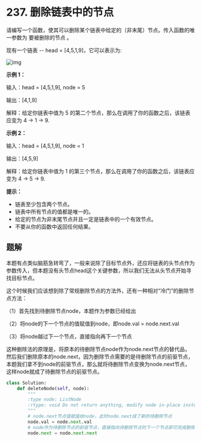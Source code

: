 # 237. 删除链表中的节点

请编写一个函数，使其可以删除某个链表中给定的（非末尾）节点。传入函数的唯一参数为 要被删除的节点 。

 

现有一个链表 -- head = [4,5,1,9]，它可以表示为:

![img](https://assets.leetcode-cn.com/aliyun-lc-upload/uploads/2019/01/19/237_example.png)

**示例 1：**

输入：head = [4,5,1,9], node = 5

输出：[4,1,9]

解释：给定你链表中值为 5 的第二个节点，那么在调用了你的函数之后，该链表应变为 4 -> 1 -> 9.

**示例 2：**

输入：head = [4,5,1,9], node = 1

输出：[4,5,9]

解释：给定你链表中值为 1 的第三个节点，那么在调用了你的函数之后，该链表应变为 4 -> 5 -> 9.

**提示：**

- 链表至少包含两个节点。
- 链表中所有节点的值都是唯一的。
- 给定的节点为非末尾节点并且一定是链表中的一个有效节点。
- 不要从你的函数中返回任何结果。

## 题解

本题有点类似脑筋急转弯了，一般来说除了目标节点外，还应将链表的头节点作为参数传入，但本题没有头节点head这个关键参数，所以我们无法从头节点开始寻找目标节点。

这个时候我们应该想到除了常规删除节点的方法外，还有一种相对“冷门”的删除节点方法：

（1）首先找到待删除节点node，本题作为参数已经给出

（2）将node的下一个节点的值赋值到node，即node.val = node.next.val

（3）将node越过下一个节点，直接指向再下一个节点

这种删除法的原理是，将原本的待删除节点node作为node.next节点的替代品，然后我们删除原本的node.next，因为删除节点需要的是待删除节点的前驱节点，本题我们拿不到node的前驱节点，那么就将待删除节点变换为node.next节点，这样node就成了待删除节点的前驱节点。

```python
class Solution:
    def deleteNode(self, node):
        """
        :type node: ListNode
        :rtype: void Do not return anything, modify node in-place instead.
        """
    	# node.next节点值赋值给node，此时node.next成了新的待删除节点
        node.val = node.next.val
        # node作为待删除节点的前驱节点，直接指向待删除节点的下一个节点即可完成删除
        node.next = node.next.next
```

